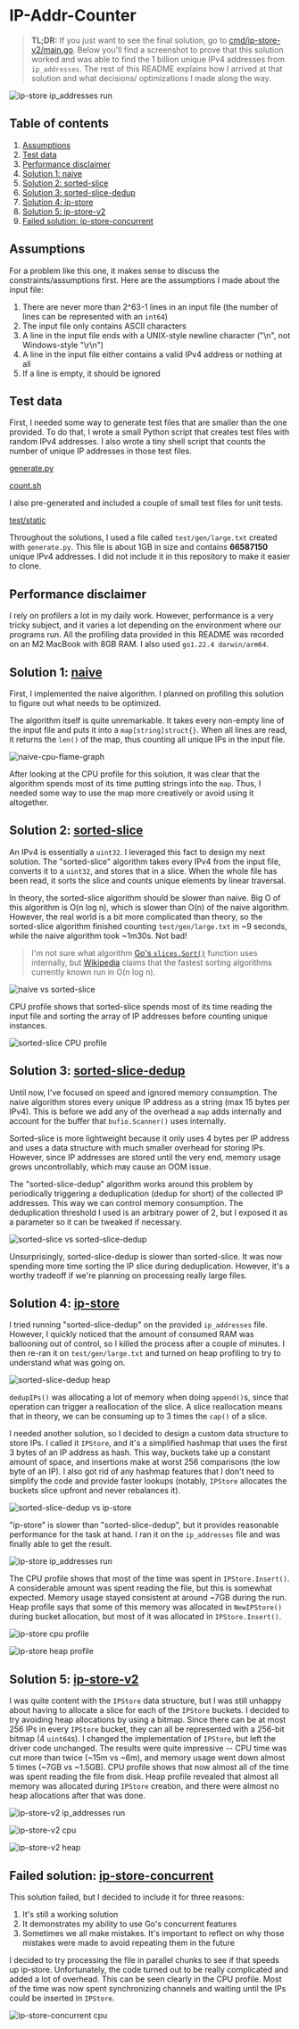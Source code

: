 # IP-Addr-Counter

> **TL;DR:** If you just want to see the final solution, go to
> [cmd/ip-store-v2/main.go](cmd/ip-store-v2/main.go). Below you'll find a screenshot to prove
> that this solution worked and was able to find the 1 billion unique IPv4 addresses
> from `ip_addresses`.
> The rest of this README explains how I arrived at that solution and what decisions/
> optimizations I made along the way.

![ip-store ip_addresses run](screenshots/ip-store-v2-ip-addresses.png)

## Table of contents

1. [Assumptions](#assumptions)
1. [Test data](#test-data)
1. [Performance disclaimer](#performance-disclaimer)
1. [Solution 1: naive](#solution-1-naive)
1. [Solution 2: sorted-slice](#solution-2-sorted-slice)
1. [Solution 3: sorted-slice-dedup](#solution-3-sorted-slice-dedup)
1. [Solution 4: ip-store](#solution-4-ip-store)
1. [Solution 5: ip-store-v2](#solution-5-ip-store-v2)
1. [Failed solution: ip-store-concurrent](#failed-solution-ip-store-concurrent)

## Assumptions

For a problem like this one, it makes sense to discuss the constraints/assumptions first. Here
are the assumptions I made about the input file:

1. There are never more than 2^63-1 lines in an input file (the number of lines can be represented with an `int64`)
1. The input file only contains ASCII characters
1. A line in the input file ends with a UNIX-style newline character ("\n", not Windows-style "\r\n")
1. A line in the input file either contains a valid IPv4 address or nothing at all
1. If a line is empty, it should be ignored

## Test data

First, I needed some way to generate test files that are smaller than the one provided.
To do that, I wrote a small Python script that creates test files with random IPv4 addresses.
I also wrote a tiny shell script that counts the number of unique IP addresses in those
test files.

[generate.py](test/gen/generate.py)

[count.sh](test/gen/count.sh)

I also pre-generated and included a couple of small test files for unit tests.

[test/static](test/static)

Throughout the solutions, I used a file called `test/gen/large.txt` created with `generate.py`.
This file is about 1GB in size and contains **66587150** unique IPv4 addresses. I did not include
it in this repository to make it easier to clone.

## Performance disclaimer

I rely on profilers a lot in my daily work. However, performance is a very tricky
subject, and it varies a lot depending on the environment where our programs run. All the
profiling data provided in this README was recorded on an M2 MacBook with 8GB RAM.
I also used `go1.22.4 darwin/arm64`.

## Solution 1: [naive](cmd/naive/main.go)

First, I implemented the naive algorithm. I planned on profiling this solution
to figure out what needs to be optimized.

The algorithm itself is quite unremarkable. It takes every non-empty line of
the input file and puts it into a `map[string]struct{}`. When all lines are
read, it returns the `len()` of the map, thus counting all unique IPs in the
input file.

![naive-cpu-flame-graph](screenshots/naive-cpu-profile.png)

After looking at the CPU profile for this solution, it was clear that the
algorithm spends most of its time putting strings into the `map`. Thus, I needed
some way to use the map more creatively or avoid using it altogether.

## Solution 2: [sorted-slice](cmd/sorted-slice/main.go)

An IPv4 is essentially a `uint32`. I leveraged this fact to design my next solution.
The "sorted-slice" algorithm takes every IPv4 from the input file, converts it to a
`uint32`, and stores that in a slice. When the whole file has been read, it sorts the
slice and counts unique elements by linear traversal.

In theory, the sorted-slice algorithm should be slower than naive. Big O of this
algorithm is O(n log n), which is slower than O(n) of the naive algorithm. However,
the real world is a bit more complicated than theory, so the sorted-slice algorithm
finished counting `test/gen/large.txt` in ~9 seconds, while the naive algorithm took
~1m30s. Not bad!

> I'm not sure what algorithm [Go's `slices.Sort()`](https://pkg.go.dev/slices#Sort) function
> uses internally, but [Wikipedia](https://en.wikipedia.org/wiki/Sorting_algorithm) claims that
> the fastest sorting algorithms currently known run in O(n log n).

![naive vs sorted-slice](screenshots/naive-vs-sorted-slice.png)

CPU profile shows that sorted-slice spends most of its time reading the input file and
sorting the array of IP addresses before counting unique instances.

![sorted-slice CPU profile](screenshots/sorted-slice-cpu-profile.png)

## Solution 3: [sorted-slice-dedup](cmd/sorted-slice-dedup/main.go)

Until now, I've focused on speed and ignored memory consumption. The naive algorithm
stores every unique IP address as a string (max 15 bytes per IPv4). This is before
we add any of the overhead a `map` adds internally and account for the buffer that
`bufio.Scanner()` uses internally.

Sorted-slice is more lightweight because it only uses 4 bytes per IP address
and uses a data structure with much smaller overhead for storing IPs. However, since IP
addresses are stored until the very end, memory usage grows uncontrollably,
which may cause an OOM issue.

The "sorted-slice-dedup" algorithm works around this problem by periodically triggering
a deduplication (dedup for short) of the collected IP addresses. This way we can control
memory consumption. The deduplication threshold I used is an arbitrary power of 2, but
I exposed it as a parameter so it can be tweaked if necessary.

![sorted-slice vs sorted-slice-dedup](screenshots/sorted-slice-vs-sorted-slice-dedup.png)

Unsurprisingly, sorted-slice-dedup is slower than sorted-slice. It was now spending more time
sorting the IP slice during deduplication. However, it's a worthy tradeoff if we're planning
on processing really large files.

## Solution 4: [ip-store](cmd/ip-store/main.go)

I tried running "sorted-slice-dedup" on the provided `ip_addresses` file. However, I quickly
noticed that the amount of consumed RAM was ballooning out of control, so I killed the process
after a couple of minutes. I then re-ran it on `test/gen/large.txt` and turned on
heap profiling to try to understand what was going on.

![sorted-slice-dedup heap](screenshots/sorted-slice-dedup-heap.png)

`dedupIPs()` was allocating a lot of memory when doing
`append()`s, since that operation can trigger a reallocation of the slice. A slice reallocation
means that in theory, we can be consuming up to 3 times the `cap()` of a slice.

I needed another solution, so I decided to design a custom data structure to store IPs.
I called it `IPStore`, and it's a simplified hashmap that uses the first 3 bytes of
an IP address as hash. This way, buckets take up a constant amount of space, and insertions
make at worst 256 comparisons (the low byte of an IP). I also got rid of any hashmap features that
I don't need to simplify the code and provide faster lookups (notably, `IPStore`
allocates the buckets slice upfront and never rebalances it).

![sorted-slice-dedup vs ip-store](screenshots/sorted-slice-dedup-vs-ip-store.png)

"ip-store" is slower than "sorted-slice-dedup", but it provides reasonable performance
for the task at hand. I ran it on the `ip_addresses` file and was finally able to get the result.

![ip-store ip_addresses run](screenshots/ip-store-ip-addresses.png)

The CPU profile shows that most of the time was spent in `IPStore.Insert()`. A considerable amount was
spent reading the file, but this is somewhat expected. Memory usage stayed consistent at around 
~7GB during the run. Heap profile says that some of this memory was allocated in `NewIPStore()` during
bucket allocation, but most of it was allocated in `IPStore.Insert()`.

![ip-store cpu profile](screenshots/ip-store-cpu.png)

![ip-store heap profile](screenshots/ip-store-heap.png)

## Solution 5: [ip-store-v2](cmd/ip-store-v2)

I was quite content with the `IPStore` data structure, but I was still unhappy about having to allocate a slice for
each of the `IPStore` buckets. I decided to try avoiding heap allocations by using a bitmap. Since there can be at most
256 IPs in every `IPStore` bucket, they can all be represented with a 256-bit bitmap (4 `uint64`s). I changed
the implementation of `IPStore`, but left the driver code unchanged. The results were quite impressive -- 
CPU time was cut more than twice (~15m vs ~6m), and memory usage went down almost 5 times (~7GB vs ~1.5GB).
CPU profile shows that now almost all of the time was spent reading the file from disk. Heap profile revealed that
almost all memory was allocated during `IPStore` creation, and there were almost no heap allocations after that
was done. 

![ip-store-v2 ip_addresses run](screenshots/ip-store-v2-ip-addresses.png)

![ip-store-v2 cpu](screenshots/ip-store-v2-cpu.png)

![ip-store-v2 heap](screenshots/ip-store-v2-heap.png)

## Failed solution: [ip-store-concurrent](cmd/ip-store-concurrent/main.go)

This solution failed, but I decided to include it for three reasons:
1. It's still a working solution
1. It demonstrates my ability to use Go's concurrent features
1. Sometimes we all make mistakes. It's important to reflect on why those mistakes were made
 to avoid repeating them in the future

I decided to try processing the file in parallel chunks to see if that speeds up ip-store.
Unfortunately, the code turned out to be really complicated and added a lot of overhead. This can
be seen clearly in the CPU profile. Most of the time was now spent synchronizing channels and waiting
until the IPs could be inserted in `IPStore`.

![ip-store-concurrent cpu](screenshots/ip-store-concurrent-cpu.png)

